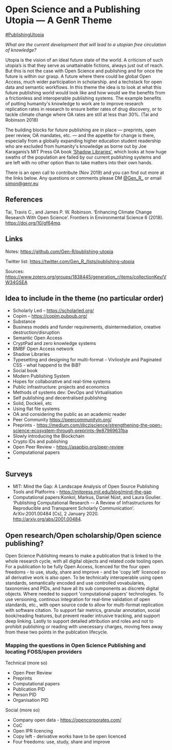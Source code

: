 # Open Science and a Publishing Utopia — A GenR Theme

[#PublishingUtopia](https://twitter.com/search?q=%23PublishingUtopia&src=typed_query&f=live)

_What are the current development that will lead to a utopian free circulation of knowledge?_

Utopia is the vision of an ideal future state of the world. A criticism of such utopia’s is that they serve as  unattainable fictions, always just out of reach. But this is not the case with Open Science and publishing and for once the future is within our grasp. A future where there could be global Open Access, much wider participation in scholarship. and a techstack for open data and semantic workflows. 
In this theme the idea is to look at what this future publishing world would look like and how would we the benefits from a frictionless and interoperable publishing systems. The example benefits of putting humanity's knowledge to work are to improve research replication rates in research to ensure better rates of drug discovery, or to tackle climate change where OA rates are still at less than 30%. (Tai and Robinson 2018)

The building blocks for future publishing are in place — preprints, open peer review, OA mandates, etc. —  and the appetite for change is there, especially from a globally expanding higher education student readership who are excluded from humanity's knowledge as borne out by Joe Karaganis’s MIT Press OA book [‘Shadow Libraries’](https://mitpress.mit.edu/books/shadow-libraries), which looks at how huge swaths of the population are failed by our current publishing systems and are left with no other option than to take matters into their own hands.

There is an open call to contribute (Nov 2019) and you can find out more at the links below. Any questions or comments please DM [@Gen_R_](https://twitter.com/Gen_R_) or email [simon@genr.eu](mailto:simon@genr.eu) 

## References

Tai, Travis C., and James P. W. Robinson. ‘Enhancing Climate Change Research With Open Science’. Frontiers in Environmental Science 6 (2018). https://doi.org/10/gf64mq.

## Links
Notes: https://github.com/Gen-R/publishing-utopia

Twitter list: https://twitter.com/Gen_R_/lists/publishing-utopia

Sources: https://www.zotero.org/groups/1838445/generation_r/items/collectionKey/VW34GSEA

## Idea to include in the theme (no particular order)

 - Scholarly Led &ndash; https://scholarled.org/
 - Copim &ndash; https://copim.pubpub.org/
 - Substance
 - Business models and funder requirements, disintermediation, creative destruction/disruption
 - Semantic Open Access
 - CryptPad and zero knowledge systems
 - BMBF Open Access network
 - Shadow Libraries
 - Typesetting and designing for multi-format - Vivliostyle and Paginated CSS - what happend to the BiB?
 - Social book
 - Modern Publishing System
 - Hopes for collaborative and real-time systems
 - Public infrastructure: projects and economics
 - Methods of systems dev: DevOps and Virtualisation
 - Self publishing and decentralised publishing 
  - Solid, Dockieli, etc
  - Using flat file systems
 - OA and considering the public as an academic reader
 - Peer Community https://peercommunityin.org/
 - Preprints - https://medium.com/@cziscience/strengthening-the-open-science-ecosystem-through-preprints-9e87969631ba
 - Slowly introducing the Blockchain
 - Crypto IDs and publishing
 - Open Peer Review - https://asapbio.org/peer-review
 - Computational papers
 - 
 
## Surveys

 - MIT: Mind the Gap: A Landscape Analysis of Open Source Publishing Tools and Platforms - https://mitpress.mit.edu/blog/mind-the-gap
 - Computational papers:Konkol, Markus, Daniel Nüst, and Laura Goulier. ‘Publishing Computational Research -- A Review of Infrastructures for Reproducible and Transparent Scholarly Communication’. ArXiv:2001.00484 [Cs], 2 January 2020. http://arxiv.org/abs/2001.00484.


## Open research/Open scholarship/Open science publishing?

Open Science Publishing means to make a publication that is linked to the whole research cycle, with all digital objects and related code tooling open. For a publication to be fully Open Access, licenced for the four open freedoms - to use, study, share and improve - and be 'copy left' licenced so all derivative work is also open. To be technically interoperable using open standards, semantically encoded and use controlled vovabularies, taxonomies and PIDs, and have all its sub components as discrete digital objects. Where needed to support 'computational papers' technologies. To use versioning, continous integration for real-time validation of open standards, etc., with open source code to allow for multi-format replication with software citation. To support fair metrics, granular annotation, social book/reading features, but prevent reader intrusive tracking, and support deep linking. Lastly to support detailed attribution and roles and not to prohibit publishing or reading with unecessary charges, moving fees away from these two points in the publcation lifecycle. 

### Mapping the questions in Open Science Publishing and locating FOSS/open providers 

Technical (more so)

 - Open Peer Review
 - Preprints
 - Computational papers
 - Publication PID
 - Person PID
 - Organisation PID
 
Social (more so)

 - Company open data - https://opencorporates.com/
 - CoC
 - Open IPR licencing
 - Copy left - derivative works have to be open licenced
 - Four freedoms: use, study, share and improve
 


